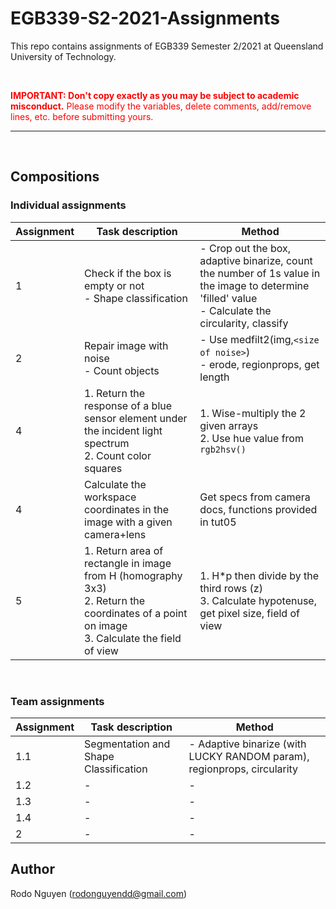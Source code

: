 # EGB339-S2-2021-Assignments  
  
This repo contains assignments of EGB339 Semester 2/2021 at Queensland University of Technology.  

<br>


<span style="color:red">**IMPORTANT: Don't copy exactly as you may be subject to academic misconduct.** Please modify the variables, delete comments, add/remove lines, etc. before submitting yours.</span>
<hr/> 
<br/>  

## Compositions
### Individual assignments
Assignment | Task description | Method
--- | --- | --- 
1 | Check if the box is empty or not <br/> - Shape classification | - Crop out the box, adaptive binarize, count the number of 1s value in the image to determine 'filled' value <br/> - Calculate the circularity, classify
2 | Repair image with noise <br/> - Count objects| - Use  medfilt2(img,`<size of noise>`) <br/> - erode, regionprops, get length
4 | 1. Return the response of a blue sensor element under the incident light spectrum <br> 2. Count color squares| 1. Wise-multiply the 2 given arrays<br> 2. Use hue value from `rgb2hsv()`
4 | Calculate the workspace coordinates in the image with a given camera+lens | Get specs from camera docs, functions provided in tut05
5 | 1. Return area of rectangle in image from H (homography 3x3) <br> 2. Return the coordinates of a point on image <br> 3. Calculate the field of view | 1. H*p then divide by the third rows (z) <br> 3. Calculate hypotenuse, get pixel size, field of view

<br/>

### Team assignments
Assignment | Task description | Method
--- | --- | --- 
1.1 | Segmentation and Shape Classification | - Adaptive binarize (with LUCKY RANDOM param), regionprops, circularity
1.2 | - | -
1.3 | - | -
1.4 | - | -
2 | - | -


## Author
Rodo Nguyen (rodonguyendd@gmail.com)



 
